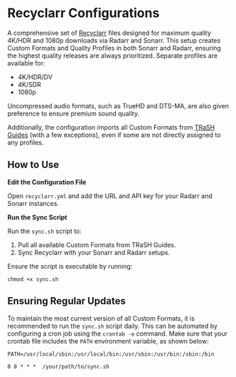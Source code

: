 # Recyclarr Configurations
A comprehensive set of [Recyclarr](https://github.com/recyclarr/recyclarr) files designed for maximum quality 4K/HDR and 1080p downloads via Radarr and Sonarr. This setup creates Custom Formats and Quality Profiles in both Sonarr and Radarr, ensuring the highest quality releases are always prioritized. Separate profiles are available for:

- 4K/HDR/DV
- 4K/SDR
- 1080p
  
Uncompressed audio formats, such as TrueHD and DTS-MA, are also given preference to ensure premium sound quality.

Additionally, the configuration imports all Custom Formats from [TRaSH Guides](https://trash-guides.info/) (with a few exceptions), even if some are not directly assigned to any profiles.

## How to Use

**Edit the Configuration File**

Open `recyclarr.yml` and add the URL and API key for your Radarr and Sonarr instances.

**Run the Sync Script**

Run the `sync.sh` script to:

1. Pull all available Custom Formats from TRaSH Guides.
2. Sync Recyclarr with your Sonarr and Radarr setups.

Ensure the script is executable by running:

```
chmod +x sync.sh
```

## Ensuring Regular Updates

To maintain the most current version of all Custom Formats, it is recommended to run the `sync.sh` script daily. This can be automated by configuring a cron job using the `crontab -e` command. Make sure that your crontab file includes the `PATH` environment variable, as shown below:

```
PATH=/usr/local/sbin:/usr/local/bin:/usr/sbin:/usr/bin:/sbin:/bin

0 8 * * *  /your/path/to/sync.sh
```
